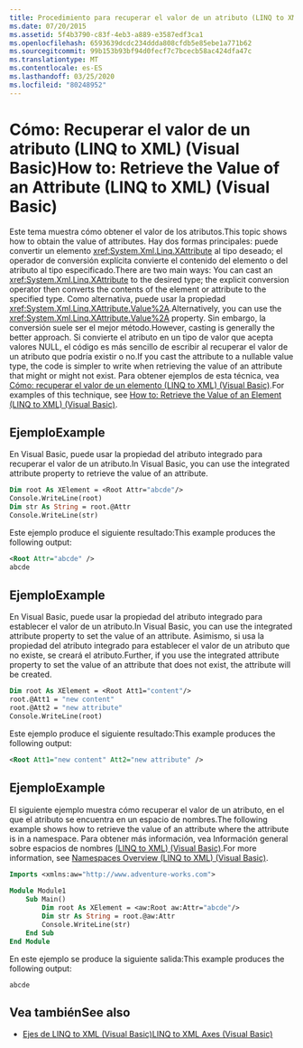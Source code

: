 ```yaml
---
title: Procedimiento para recuperar el valor de un atributo (LINQ to XML)
ms.date: 07/20/2015
ms.assetid: 5f4b3790-c83f-4eb3-a889-e3587edf3ca1
ms.openlocfilehash: 6593639dcdc234ddda808cfdb5e85ebe1a771b62
ms.sourcegitcommit: 99b153b93bf94d0fecf7c7bcecb58ac424dfa47c
ms.translationtype: MT
ms.contentlocale: es-ES
ms.lasthandoff: 03/25/2020
ms.locfileid: "80248952"
---
```

# <a name="how-to-retrieve-the-value-of-an-attribute-linq-to-xml-visual-basic"></a><span data-ttu-id="e548d-102">Cómo: Recuperar el valor de un atributo (LINQ to XML) (Visual Basic)</span><span class="sxs-lookup"><span data-stu-id="e548d-102">How to: Retrieve the Value of an Attribute (LINQ to XML) (Visual Basic)</span></span>
<span data-ttu-id="e548d-103">Este tema muestra cómo obtener el valor de los atributos.</span><span class="sxs-lookup"><span data-stu-id="e548d-103">This topic shows how to obtain the value of attributes.</span></span> <span data-ttu-id="e548d-104">Hay dos formas principales: puede convertir un elemento <xref:System.Xml.Linq.XAttribute> al tipo deseado; el operador de conversión explícita convierte el contenido del elemento o del atributo al tipo especificado.</span><span class="sxs-lookup"><span data-stu-id="e548d-104">There are two main ways: You can cast an <xref:System.Xml.Linq.XAttribute> to the desired type; the explicit conversion operator then converts the contents of the element or attribute to the specified type.</span></span> <span data-ttu-id="e548d-105">Como alternativa, puede usar la propiedad <xref:System.Xml.Linq.XAttribute.Value%2A>.</span><span class="sxs-lookup"><span data-stu-id="e548d-105">Alternatively, you can use the <xref:System.Xml.Linq.XAttribute.Value%2A> property.</span></span> <span data-ttu-id="e548d-106">Sin embargo, la conversión suele ser el mejor método.</span><span class="sxs-lookup"><span data-stu-id="e548d-106">However, casting is generally the better approach.</span></span> <span data-ttu-id="e548d-107">Si convierte el atributo en un tipo de valor que acepta valores NULL, el código es más sencillo de escribir al recuperar el valor de un atributo que podría existir o no.</span><span class="sxs-lookup"><span data-stu-id="e548d-107">If you cast the attribute to a nullable value type, the code is simpler to write when retrieving the value of an attribute that might or might not exist.</span></span> <span data-ttu-id="e548d-108">Para obtener ejemplos de esta técnica, vea [Cómo: recuperar el valor de un elemento (LINQ to XML) (Visual Basic)](../../../../visual-basic/programming-guide/concepts/linq/how-to-retrieve-the-value-of-an-element-linq-to-xml.md).</span><span class="sxs-lookup"><span data-stu-id="e548d-108">For examples of this technique, see [How to: Retrieve the Value of an Element (LINQ to XML) (Visual Basic)](../../../../visual-basic/programming-guide/concepts/linq/how-to-retrieve-the-value-of-an-element-linq-to-xml.md).</span></span>  
  
## <a name="example"></a><span data-ttu-id="e548d-109">Ejemplo</span><span class="sxs-lookup"><span data-stu-id="e548d-109">Example</span></span>  
 <span data-ttu-id="e548d-110">En Visual Basic, puede usar la propiedad del atributo integrado para recuperar el valor de un atributo.</span><span class="sxs-lookup"><span data-stu-id="e548d-110">In Visual Basic, you can use the integrated attribute property to retrieve the value of an attribute.</span></span>  
  
```vb  
Dim root As XElement = <Root Attr="abcde"/>  
Console.WriteLine(root)  
Dim str As String = root.@Attr  
Console.WriteLine(str)  
```  
  
 <span data-ttu-id="e548d-111">Este ejemplo produce el siguiente resultado:</span><span class="sxs-lookup"><span data-stu-id="e548d-111">This example produces the following output:</span></span>  
  
```xml  
<Root Attr="abcde" />  
abcde  
```  
  
## <a name="example"></a><span data-ttu-id="e548d-112">Ejemplo</span><span class="sxs-lookup"><span data-stu-id="e548d-112">Example</span></span>  
 <span data-ttu-id="e548d-113">En Visual Basic, puede usar la propiedad del atributo integrado para establecer el valor de un atributo.</span><span class="sxs-lookup"><span data-stu-id="e548d-113">In Visual Basic, you can use the integrated attribute property to set the value of an attribute.</span></span> <span data-ttu-id="e548d-114">Asimismo, si usa la propiedad del atributo integrado para establecer el valor de un atributo que no existe, se creará el atributo.</span><span class="sxs-lookup"><span data-stu-id="e548d-114">Further, if you use the integrated attribute property to set the value of an attribute that does not exist, the attribute will be created.</span></span>  
  
```vb  
Dim root As XElement = <Root Att1="content"/>  
root.@Att1 = "new content"  
root.@Att2 = "new attribute"  
Console.WriteLine(root)  
```  
  
 <span data-ttu-id="e548d-115">Este ejemplo produce el siguiente resultado:</span><span class="sxs-lookup"><span data-stu-id="e548d-115">This example produces the following output:</span></span>  
  
```xml  
<Root Att1="new content" Att2="new attribute" />  
```  
  
## <a name="example"></a><span data-ttu-id="e548d-116">Ejemplo</span><span class="sxs-lookup"><span data-stu-id="e548d-116">Example</span></span>  
 <span data-ttu-id="e548d-117">El siguiente ejemplo muestra cómo recuperar el valor de un atributo, en el que el atributo se encuentra en un espacio de nombres.</span><span class="sxs-lookup"><span data-stu-id="e548d-117">The following example shows how to retrieve the value of an attribute where the attribute is in a namespace.</span></span> <span data-ttu-id="e548d-118">Para obtener más información, vea Información general sobre espacios de nombres [(LINQ to XML) (Visual Basic)](namespaces-overview-linq-to-xml.md).</span><span class="sxs-lookup"><span data-stu-id="e548d-118">For more information, see [Namespaces Overview (LINQ to XML) (Visual Basic)](namespaces-overview-linq-to-xml.md).</span></span>  
  
```vb  
Imports <xmlns:aw="http://www.adventure-works.com">  
  
Module Module1  
    Sub Main()  
        Dim root As XElement = <aw:Root aw:Attr="abcde"/>  
        Dim str As String = root.@aw:Attr  
        Console.WriteLine(str)  
    End Sub  
End Module  
```  
  
 <span data-ttu-id="e548d-119">En este ejemplo se produce la siguiente salida:</span><span class="sxs-lookup"><span data-stu-id="e548d-119">This example produces the following output:</span></span>  
  
```console  
abcde  
```  
  
## <a name="see-also"></a><span data-ttu-id="e548d-120">Vea también</span><span class="sxs-lookup"><span data-stu-id="e548d-120">See also</span></span>

- [<span data-ttu-id="e548d-121">Ejes de LINQ to XML (Visual Basic)</span><span class="sxs-lookup"><span data-stu-id="e548d-121">LINQ to XML Axes (Visual Basic)</span></span>](../../../../visual-basic/programming-guide/concepts/linq/linq-to-xml-axes.md)
